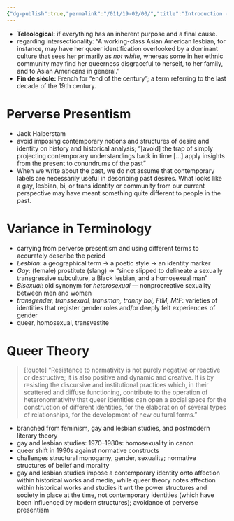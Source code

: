 ```yaml
---
{"dg-publish":true,"permalink":"/011/19-02/00/","title":"Introduction - To the Reader","tags":["SJS310"],"noteIcon":"fallback","created":"2024-09-26T13:45:04.171-07:00","updated":"2024-09-26T15:32:47.884-07:00"}
---
```


- **Teleological:** if everything has an inherent purpose and a final cause.
- regarding intersectionality: “A working-class Asian American lesbian, for instance, may have her queer identification overlooked by a dominant culture that sees her primarily as _not white_, whereas some in her ethnic community may find her queerness disgraceful to herself, to her family, and to Asian Americans in general.”
- **Fin de siècle:** French for “end of the century”; a term referring to the last decade of the 19th century.
# Perverse Presentism
- Jack Halberstam
- avoid imposing contemporary notions and structures of desire and identity on history and historical analysis; “\[avoid] the trap of simply projecting contemporary understandings back in time \[…] apply insights from the present to conundrums of the past”
- When we write about the past, we do not assume that contemporary labels are necessarily useful in describing past desires. What looks like a gay, lesbian, bi, or trans identity or community from our current perspective may have meant something quite different to people in the past.
# Variance in Terminology
- carrying from perverse presentism and using different terms to accurately describe the period
- _Lesbian_: a geographical term → a poetic style → an identity marker
- _Gay_: (female) prostitute (slang) → “since slipped to delineate a sexually transgressive subculture, a Black lesbian, and a homosexual man”
- _Bisexual_: old synonym for _heterosexual_ — nonprocreative sexuality between men and women
- _transgender, transsexual, transman, tranny boi, FtM, MtF_: varieties of identities that register gender roles and/or deeply felt experiences of gender
- queer, homosexual, transvestite
# Queer Theory
> [!quote] “Resistance to normativity is not purely negative or reactive or destructive; it is also positive and dynamic and creative. It is by resisting the discursive and institutional practices which, in their scattered and diffuse functioning, contribute to the operation of heteronormativity that queer identities can open a social space for the construction of different identities, for the elaboration of several types of relationships, for the development of new cultural forms.”
- branched from feminism, gay and lesbian studies, and postmodern literary theory
- gay and lesbian studies: 1970–1980s: homosexuality in canon
- queer shift in 1990s against normative constructs
- challenges structural monogamy, gender, sexuality; normative structures of belief and morality
- gay and lesbian studies impose a contemporary identity onto affection within historical works and media, while queer theory notes affection within historical works and studies it wrt the power structures and society in place at the time, not contemporary identities (which have been influenced by modern structures); avoidance of perverse presentism